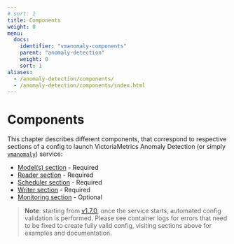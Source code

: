 ```yaml
---
# sort: 1
title: Components
weight: 0
menu:
  docs:
    identifier: "vmanomaly-components"
    parent: "anomaly-detection"
    weight: 0
    sort: 1
aliases:
  - /anomaly-detection/components/
  - /anomaly-detection/components/index.html
---
```


# Components

This chapter describes different components, that correspond to respective sections of a config to launch VictoriaMetrics Anomaly Detection (or simply [`vmanomaly`](/vmanomaly.html)) service:

- [Model(s) section](models/README.md) - Required
- [Reader section](reader.html) - Required
- [Scheduler section](scheduler.html) - Required
- [Writer section](writer.html) - Required
- [Monitoring section](monitoring.html) -  Optional


> **Note**: starting from [v1.7.0](../CHANGELOG.md#v172), once the service starts, automated config validation is performed. Please see container logs for errors that need to be fixed to create fully valid config, visiting sections above for examples and documentation.